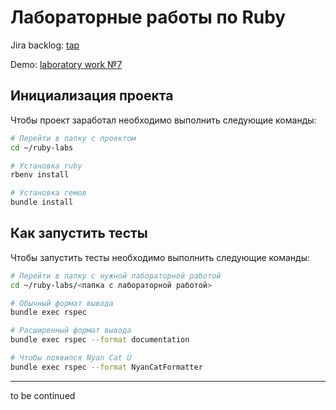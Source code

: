 # Лабораторные работы по Ruby

Jira backlog: [tap](https://andrejsu.atlassian.net/jira/software/projects/RL/boards/5)

Demo: [laboratory work №7](https://report-app-sevsu.herokuapp.com/)

## Инициализация проекта

Чтобы проект заработал необходимо выполнить следующие команды:

```bash
# Перейти в папку с проектом
cd ~/ruby-labs

# Установка ruby
rbenv install

# Установка гемов
bundle install
```

## Как запустить тесты

Чтобы запустить тесты необходимо выполнить следующие команды:

```bash
# Перейти в папку с нужной лабораторной работой
cd ~/ruby-labs/<папка с лабораторной работой>

# Обычный формат вывода
bundle exec rspec

# Расширенный формат вывода
bundle exec rspec --format documentation

# Чтобы появился Nyan Cat Ü
bundle exec rspec --format NyanCatFormatter
```
---
to be continued
